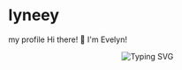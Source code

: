# lyneey
my profile
Hi there! 👋 I'm Evelyn!
<div align="center">
  <img src="https://readme-typing-svg.herokuapp.com?font=Fira+Code&size=22&duration=3000&pause=1000&color=1E88E5&center=true&vCenter=true&width=435&lines=Computer+Science+Student;Code+Enthusiast;Always+Learning+🚀" alt="Typing SVG" />
</div>
